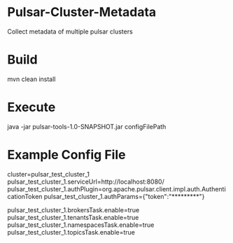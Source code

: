 # Pulsar-Cluster-Metadata
Collect metadata of multiple pulsar clusters

# Build

mvn clean install


# Execute
java -jar pulsar-tools-1.0-SNAPSHOT.jar configFilePath

# Example Config File
cluster=pulsar_test_cluster_1
pulsar_test_cluster_1.serviceUrl=http://localhost:8080/
pulsar_test_cluster_1.authPlugin=org.apache.pulsar.client.impl.auth.AuthenticationToken
pulsar_test_cluster_1.authParams={"token":"*********"} 

pulsar_test_cluster_1.brokersTask.enable=true
pulsar_test_cluster_1.tenantsTask.enable=true
pulsar_test_cluster_1.namespacesTask.enable=true
pulsar_test_cluster_1.topicsTask.enable=true
